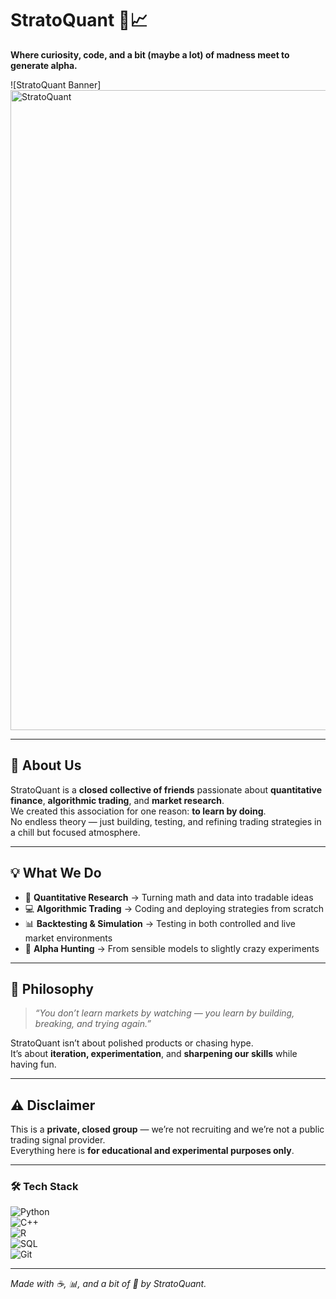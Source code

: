 # StratoQuant 🚀📈  

**Where curiosity, code, and a bit (maybe a lot) of madness meet to generate alpha.**  

![StratoQuant Banner]<img width="1024" height="1024" alt="StratoQuant" src="https://github.com/user-attachments/assets/074940b4-b700-4786-8716-e8722ed8d7d4" />

---

## 🏦 About Us  
StratoQuant is a **closed collective of friends** passionate about **quantitative finance**, **algorithmic trading**, and **market research**.  
We created this association for one reason: **to learn by doing**.  
No endless theory — just building, testing, and refining trading strategies in a chill but focused atmosphere.  

---

## 💡 What We Do  
- 🧠 **Quantitative Research** → Turning math and data into tradable ideas  
- 💻 **Algorithmic Trading** → Coding and deploying strategies from scratch  
- 📊 **Backtesting & Simulation** → Testing in both controlled and live market environments  
- 🎯 **Alpha Hunting** → From sensible models to slightly crazy experiments  

---

## 📜 Philosophy  
> *“You don’t learn markets by watching — you learn by building, breaking, and trying again.”*  

StratoQuant isn’t about polished products or chasing hype.  
It’s about **iteration, experimentation**, and **sharpening our skills** while having fun.  

---

## ⚠️ Disclaimer  
This is a **private, closed group** — we’re not recruiting and we’re not a public trading signal provider.  
Everything here is **for educational and experimental purposes only**.  

---

### 🛠️ Tech Stack  
![Python](https://img.shields.io/badge/Python-3.13-blue?logo=python)  
![C++](https://img.shields.io/badge/C++-20-blue?logo=cplusplus)  
![R](https://img.shields.io/badge/R-Language-lightgrey?logo=r)  
![SQL](https://img.shields.io/badge/SQL-Data-orange?logo=sqlite)  
![Git](https://img.shields.io/badge/Git-Version%20Control-red?logo=git)  

---

*Made with ☕, 📊, and a bit of 🤪 by StratoQuant.*
